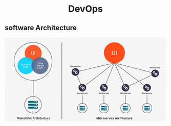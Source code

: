 <div align="center">

# **DevOps**

</div>


## software Architecture

![monolith&Microservices](monolith&Microservices.gif)




